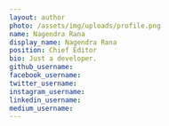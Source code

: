 ```yaml
---
layout: author
photo: /assets/img/uploads/profile.png
name: Nagendra Rana
display_name: Nagendra Rana
position: Chief Editor
bio: Just a developer.
github_username: 
facebook_username: 
twitter_username: 
instagram_username: 
linkedin_username: 
medium_username: 
---
```


